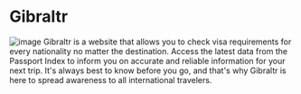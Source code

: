 # Gibraltr
![image]("app/public/GibraltrBrand.png")
Gibraltr is a website that allows you to check visa requirements for every nationality no matter the destination. Access the latest data from the Passport Index to inform you on accurate and reliable information for your next trip. It's always best to know before you go, and that's why Gibraltr is here to spread awareness to all international travelers. 

